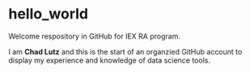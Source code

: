 # hello_world
Welcome respository in GitHub for IEX RA program.

I am **Chad Lutz** and this is the start of an organzied GitHub account to display my experience and knowledge of data science tools. 
